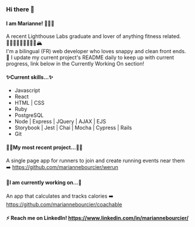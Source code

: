 ### Hi there 👋 
#### I am Marianne! 💁🏻‍♀️
A recent Lighthouse Labs graduate and lover of anything fitness related. 🏋🏻‍♂️🚴🏻‍♀️🏃🏻‍♀️🏔 <br>
I'm a bilingual (FR) web developer who loves snappy and clean front ends. 🧼
I update my current project's README daily to keep up with current progress, link below in the Currently Working On section!

#### ✨Current skills...✨
- Javascript
- React
- HTML | CSS
- Ruby
- PostgreSQL
- Node | Express | JQuery | AJAX | EJS
- Storybook | Jest | Chai | Mocha | Cypress | Rails
- Git

#### 💃🏻My most recent project...💃🏻
A single page app for runners to join and create running events near them ➡️ 
https://github.com/mariannebourcier/werun

#### 🦋I am currently working on...🦋

An app that calculates and tracks calories ➡️ https://github.com/mariannebourcier/coachable

#### ⚡️ Reach me on LinkedIn! https://www.linkedin.com/in/mariannebourcier/


<!--
**mariannebourcier/mariannebourcier** is a ✨ _special_ ✨ repository because its `README.md` (this file) appears on your GitHub profile.

Here are some ideas to get you started:
🧘
- 🔭 I’m currently working on ...
- 🌱 I’m currently learning ...
- 👯 I’m looking to collaborate on ...
- 🤔 I’m looking for help with ...
- 💬 Ask me about ...
- 📫 How to reach me: ...
- 😄 Pronouns: ...
- ⚡ Fun fact: ...
-->

